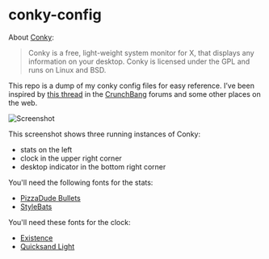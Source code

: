 conky-config
============

About [Conky](http://conky.sourceforge.net/):

> Conky is a free, light-weight system monitor for X, that displays any information on your desktop. Conky is licensed under the GPL and runs on Linux and BSD.

This repo is a dump of my conky config files for easy reference. I’ve been inspired by [this thread](http://crunchbanglinux.org/forums/topic/59/my-conky-config/) in the [CrunchBang](http://crunchbanglinux.org/) forums and some other places on the web.

 ![Screenshot](https://raw.github.com/hjmeijer/conky-config/master/desktop.png)

This screenshot shows three running instances of Conky:
* stats on the left
* clock in the upper right corner
* desktop indicator in the bottom right corner

You'll need the following fonts for the stats:
* [PizzaDude Bullets](http://www.dafont.com/pizzadude-bullets.font)
* [StyleBats](http://www.dafont.com/style-bats.font)

You'll need these fonts for the clock:
* [Existence](http://www.fontsquirrel.com/fonts/Existence-Light)
* [Quicksand Light](http://www.fontsquirrel.com/fonts/Quicksand)

